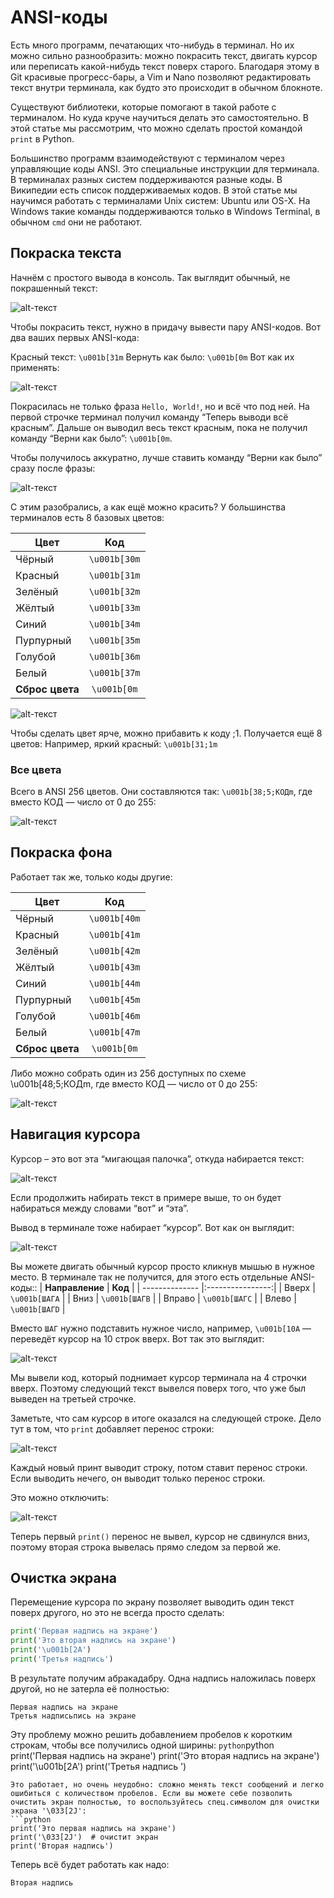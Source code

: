 # ANSI-коды
Есть много программ, печатающих что-нибудь в терминал. Но их можно сильно разнообразить: можно покрасить текст, двигать курсор или переписать какой-нибудь текст поверх старого. Благодаря этому в Git красивые прогресс-бары, а Vim и Nano позволяют редактировать текст внутри терминала, как будто это происходит в обычном блокноте.

Существуют библиотеки, которые помогают в такой работе с терминалом. Но куда круче научиться делать это самостоятельно. В этой статье мы рассмотрим, что можно сделать простой командой `print` в Python.

Большинство программ взаимодействуют с терминалом через управляющие коды ANSI. Это специальные инструкции для терминала. В терминалах разных систем поддерживаются разные коды. В Википедии есть список поддерживаемых кодов. В этой статье мы научимся работать с терминалами Unix систем: Ubuntu или OS-X. На Windows такие команды поддерживаются только в Windows Terminal, в обычном `cmd` они не работают.

## Покраска текста
Начнём с простого вывода в консоль. Так выглядит обычный, не покрашенный текст:

![alt-текст](https://github.com/Polus101/resources/blob/master/Encyclopedia/img/ansi_1.png)

Чтобы покрасить текст, нужно в придачу вывести пару ANSI-кодов. Вот два ваших первых ANSI-кода:

Красный текст: `\u001b[31m`
Вернуть как было: `\u001b[0m`
Вот как их применять:

![alt-текст](https://github.com/Polus101/resources/blob/master/Encyclopedia/img/ansi_2.png)

Покрасилась не только фраза `Hello, World!`, но и всё что под ней. На первой строчке терминал получил команду “Теперь выводи всё красным”. Дальше он выводил весь текст красным, пока не получил команду “Верни как было”: `\u001b[0m`.

Чтобы получилось аккуратно, лучше ставить команду “Верни как было” сразу после фразы:

![alt-текст](https://github.com/Polus101/resources/blob/master/Encyclopedia/img/ansi_3.png)

С этим разобрались, а как ещё можно красить? У большинства терминалов есть 8 базовых цветов:

| **Цвет**        | **Код**         |
| --------------- |:---------------:|
| Чёрный          | `\u001b[30m`    |
| Красный         | `\u001b[31m`    |
| Зелёный         | `\u001b[32m`    |
| Жёлтый          | `\u001b[33m`    |
| Синий           | `\u001b[34m`    |
| Пурпурный       | `\u001b[35m`    |
| Голубой         | `\u001b[36m`    |
| Белый           | `\u001b[37m`    |
| **Сброс цвета** | `\u001b[0m`     |

![alt-текст](https://github.com/Polus101/resources/blob/master/Encyclopedia/img/ansi_colors.png)

Чтобы сделать цвет ярче, можно прибавить к коду ;1. Получается ещё 8 цветов:
 Например, яркий красный: `\u001b[31;1m`

### Все цвета
Всего в ANSI 256 цветов. Они составляются так: `\u001b[38;5;КОДm`, где вместо КОД — число от 0 до 255:

![alt-текст](https://github.com/Polus101/resources/blob/master/Encyclopedia/img/ansi_all_colors.png)

## Покраска фона
Работает так же, только коды другие:

| **Цвет**        | **Код**         |
| --------------- |:---------------:|
| Чёрный          | `\u001b[40m`    |
| Красный         | `\u001b[41m`    |
| Зелёный         | `\u001b[42m`    |
| Жёлтый          | `\u001b[43m`    |
| Синий           | `\u001b[44m`    |
| Пурпурный       | `\u001b[45m`    |
| Голубой         | `\u001b[46m`    |
| Белый           | `\u001b[47m`    |
| **Сброс цвета** | `\u001b[0m`     |


Либо можно собрать один из 256 доступных по схеме \u001b[48;5;КОДm, где вместо КОД — число от 0 до 255:

![alt-текст](https://github.com/Polus101/resources/blob/master/Encyclopedia/img/ansi_all_bgg.png)

## Навигация курсора
Курсор – это вот эта “мигающая палочка”, откуда набирается текст:

![alt-текст](https://github.com/Polus101/resources/blob/master/Encyclopedia/img/coursor.gif)

Если продолжить набирать текст в примере выше, то он будет набираться между словами “вот” и “эта”.

Вывод в терминале тоже набирает “курсор”. Вот как он выглядит:

![alt-текст](https://github.com/Polus101/resources/blob/master/Encyclopedia/img/coursor.png)

Вы можете двигать обычный курсор просто кликнув мышью в нужное место. В терминале так не получится, для этого есть отдельные ANSI-коды::
| **Направление** | **Код**         |
| -------------- |:----------------:|
| Вверх          | `\u001b[ШАГA`    |
| Вниз           | `\u001b[ШАГB`    |
| Вправо         | `\u001b[ШАГC`    |
| Влево          | `\u001b[ШАГD`    |

Вместо `ШАГ` нужно подставить нужное число, например, `\u001b[10A` — переведёт курсор на 10 строк вверх. Вот так это выглядит:

![alt-текст](https://github.com/Polus101/resources/blob/master/Encyclopedia/img/ansi_jumps.png)

Мы вывели код, который поднимает курсор терминала на 4 строчки вверх. Поэтому следующий текст вывелся поверх того, что уже был выведен на третьей строчке.

Заметьте, что сам курсор в итоге оказался на следующей строке. Дело тут в том, что `print` добавляет перенос строки:

![alt-текст](https://github.com/Polus101/resources/blob/master/Encyclopedia/img/print.png)

Каждый новый принт выводит строку, потом ставит перенос строки. Если выводить нечего, он выводит только перенос строки.

Это можно отключить:

![alt-текст](https://github.com/Polus101/resources/blob/master/Encyclopedia/img/disable_print.png)

Теперь первый `print()` перенос не вывел, курсор не сдвинулся вниз, поэтому вторая строка вывелась прямо следом за первой же.

## Очистка экрана
Перемещение курсора по экрану позволяет выводить один текст поверх другого, но это не всегда просто сделать:
```python
print('Первая надпись на экране')
print('Это вторая надпись на экране')
print('\u001b[2A')
print('Третья надпись')
```
В результате получим абракадабру. Одна надпись наложилась поверх другой, но не затерла её полностью:
```
Первая надпись на экране
Третья надписьпись на экране
```
Эту проблему можно решить добавлением пробелов к коротким строкам, чтобы все получились одной ширины:
```python```python
print('Первая надпись на экране')
print('Это вторая надпись на экране')
print('\u001b[2A')
print('Третья надпись              ')
```
Это работает, но очень неудобно: сложно менять текст сообщений и легко ошибиться с количеством пробелов. Если вы можете себе позволить очистить экран полностью, то воспользуйтесь спец.символом для очистки экрана '\033[2J':
```python
print('Это первая надпись на экране')
print('\033[2J')  # очистит экран
print('Вторая надпись')
```
Теперь всё будет работать как надо:
```
Вторая надпись
```
